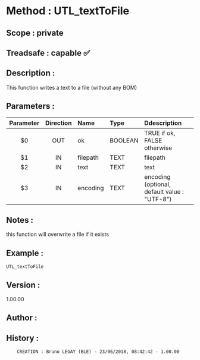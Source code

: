 ﻿# **Method :** UTL_textToFile## **Scope :** private## **Treadsafe :** capable ✅ ## **Description :** This function writes a text to a file (without any BOM)## **Parameters :** | Parameter | Direction | Name | Type | Ddescription | |:----:|:----:|:----|:----|:----| | $0 | OUT | ok | BOOLEAN | TRUE if ok, FALSE otherwise | | $1 | IN | filepath | TEXT | filepath | | $2 | IN | text | TEXT | text | | $3 | IN | encoding | TEXT | encoding (optional, default value : "UTF-8") | ## **Notes :** this function will overwrite a file if it exists## **Example :** ```UTL_textToFile```## **Version :** 1.00.00## **Author :** ## **History :**          CREATION : Bruno LEGAY (BLE) - 23/06/2018, 08:42:42 - 1.00.00